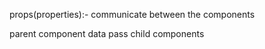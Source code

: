 props(properties):- communicate between the components 

parent component data pass child components 